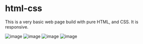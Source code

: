 # html-css
This is a very basic web page build with pure HTML, and CSS. It is responsive.

![image](https://user-images.githubusercontent.com/69343277/110214945-0576cf80-7ecd-11eb-854e-f5ff38749115.png)
![image](https://user-images.githubusercontent.com/69343277/110214948-13c4eb80-7ecd-11eb-92df-d5bcd7b6b899.png)
![image](https://user-images.githubusercontent.com/69343277/110214955-217a7100-7ecd-11eb-9fdc-cb32889187e0.png)
![image](https://user-images.githubusercontent.com/69343277/110214960-29d2ac00-7ecd-11eb-8271-a8fe7e1f0e57.png)
